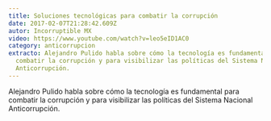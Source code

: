 ```yaml
---
title: Soluciones tecnológicas para combatir la corrupción
date: 2017-02-07T21:28:42.609Z
autor: Incorruptible MX
video: https://www.youtube.com/watch?v=leo5eID1AC0
category: anticorrupcion
extracto: Alejandro Pulido habla sobre cómo la tecnología es fundamental para
  combatir la corrupción y para visibilizar las políticas del Sistema Nacional
  Anticorrupción.
---
```

Alejandro Pulido habla sobre cómo la tecnología es fundamental para combatir la corrupción y para visibilizar las políticas del Sistema Nacional Anticorrupción.